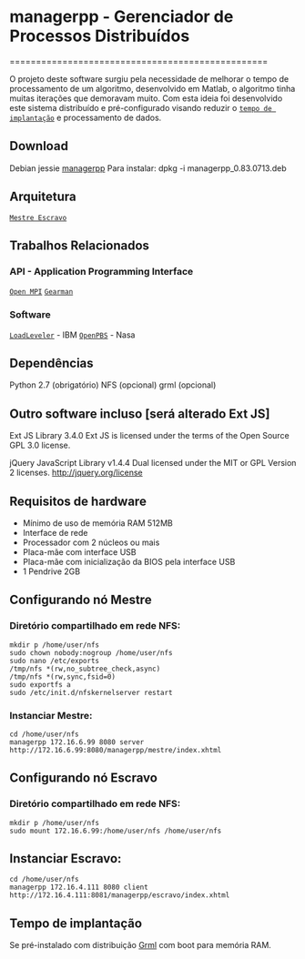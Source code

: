 # managerpp - Gerenciador de Processos Distribuídos
=================================================

O projeto deste software surgiu pela necessidade de melhorar o tempo de 
processamento de um algoritmo, desenvolvido em Matlab, o algoritmo tinha muitas 
iterações que demoravam muito. Com esta ideia foi desenvolvido este sistema distribuído e
pré-configurado visando reduzir o [`tempo de implantação`](https://github.com/renedet/managerpp#tempo-de-implantação) e processamento de dados.

## Download
Debian jessie [managerpp](https://github.com/renedet/managerpp/blob/master/debian/bin/jessie/managerpp_0.83.0713.deb)
  Para instalar:
    dpkg -i managerpp_0.83.0713.deb

## Arquitetura

[`Mestre Escravo`](http://charm.cs.uiuc.edu/research/masterSlave)

## Trabalhos Relacionados

### API - Application Programming Interface
[`Open MPI`](https://www.open-mpi.org/)
[`Gearman`](http://gearman.org/)

### Software
[`LoadLeveler`](http://www-03.ibm.com/systems/power/software/loadleveler/) - IBM
[`OpenPBS`](http://www.mcs.anl.gov/research/projects/openpbs/) - Nasa

## Dependências

Python 2.7 (obrigatório)
NFS (opcional)
grml (opcional)

## Outro software incluso [será alterado Ext JS]

Ext JS Library 3.4.0
  Ext JS is licensed under the terms of the Open Source GPL 3.0 license. 

jQuery JavaScript Library v1.4.4
  Dual licensed under the MIT or GPL Version 2 licenses.
  http://jquery.org/license

## Requisitos de hardware

* Mínimo de uso de memória RAM 512MB
* Interface de rede
* Processador com 2 núcleos ou mais
* Placa-mãe com interface USB
* Placa-mãe com inicialização da BIOS pela interface USB
* 1 Pendrive 2GB

## Configurando nó Mestre

### Diretório compartilhado em rede NFS:
    mkdir p /home/user/nfs
    sudo chown nobody:nogroup /home/user/nfs
    sudo nano /etc/exports
    /tmp/nfs *(rw,no_subtree_check,async)
    /tmp/nfs *(rw,sync,fsid=0)
    sudo exportfs a
    sudo /etc/init.d/nfskernelserver restart

### Instanciar Mestre:
    cd /home/user/nfs
    managerpp 172.16.6.99 8080 server
    http://172.16.6.99:8080/managerpp/mestre/index.xhtml

## Configurando nó Escravo
### Diretório compartilhado em rede NFS:
    mkdir p /home/user/nfs
    sudo mount 172.16.6.99:/home/user/nfs /home/user/nfs
## Instanciar Escravo:
    cd /home/user/nfs
    managerpp 172.16.4.111 8080 client
    http://172.16.4.111:8081/managerpp/escravo/index.xhtml


## Tempo de implantação

Se pré-instalado com distribuição [Grml](https://grml.org/) com boot para memória RAM.
